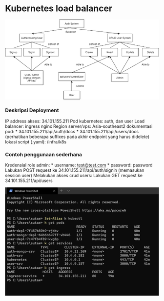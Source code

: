 # Kubernetes load balancer

<p align="center">
    <img src="images/image1.png">
</p>

### Deskripsi Deployment
IP address akses: 34.101.155.211
Pod kubernetes: auth, dan user
Load balancer: ingress nginx
Region server/vps: Asia-southeast2
dokumentasi pod: 
    * 34.101.155.211/api/auth/docs
    * 34.101.155.211/api/users/docs (perhatikan beberapa suffixes pada akhir endpoint yang harus didelete)
lokasi script (.yaml): /infra/k8s


### Contoh penggunaan sederhana
Kredensial role admin: 
    * username: test@test.com
    * password: password
Lakukan POST request ke 34.101.155.211/api/auth/signin (memasukan session user)
Melakukan akses crud users: Lakukan GET request ke 34.101.155.211/api/users

<p align="center">
    <img src="images/image2.png">
</p>

